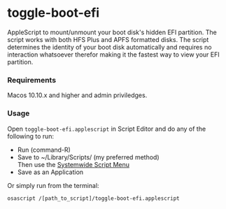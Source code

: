 # toggle-boot-efi
AppleScript to mount/unmount your boot disk's hidden EFI partition. The script works with both HFS Plus and APFS formatted disks. The script determines the identity of your boot disk automatically and requires no interaction whatsoever therefor making it the fastest way to view your EFI partition.
### Requirements 
Macos 10.10.x and higher and admin priviledges.
### Usage 
Open `toggle-boot-efi.applescript` in Script Editor and do any of the following to run:

- Run (command-R)
- Save to ~/Library/Scripts/ (my preferred method)  
Then use the [Systemwide Script Menu][]
- Save as an Application

Or simply run from the terminal:

`osascript /[path_to_script]/toggle-boot-efi.applescript`

[Systemwide Script Menu]: https://developer.apple.com/library/content/documentation/LanguagesUtilities/Conceptual/MacAutomationScriptingGuide/UsetheSystem-WideScriptMenu.html

